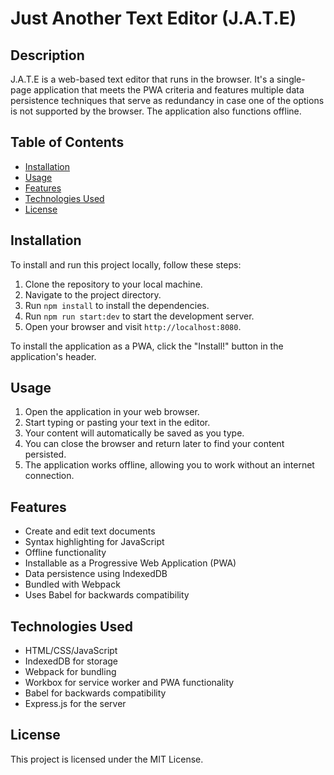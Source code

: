 # Just Another Text Editor (J.A.T.E)

## Description

J.A.T.E is a web-based text editor that runs in the browser. It's a single-page application that meets the PWA criteria and features multiple data persistence techniques that serve as redundancy in case one of the options is not supported by the browser. The application also functions offline.

## Table of Contents

- [Installation](#installation)
- [Usage](#usage)
- [Features](#features)
- [Technologies Used](#technologies-used)
- [License](#license)

## Installation

To install and run this project locally, follow these steps:

1. Clone the repository to your local machine.
2. Navigate to the project directory.
3. Run `npm install` to install the dependencies.
4. Run `npm run start:dev` to start the development server.
5. Open your browser and visit `http://localhost:8080`.

To install the application as a PWA, click the "Install!" button in the application's header.

## Usage

1. Open the application in your web browser.
2. Start typing or pasting your text in the editor.
3. Your content will automatically be saved as you type.
4. You can close the browser and return later to find your content persisted.
5. The application works offline, allowing you to work without an internet connection.

## Features

- Create and edit text documents
- Syntax highlighting for JavaScript
- Offline functionality
- Installable as a Progressive Web Application (PWA)
- Data persistence using IndexedDB
- Bundled with Webpack
- Uses Babel for backwards compatibility

## Technologies Used

- HTML/CSS/JavaScript
- IndexedDB for storage
- Webpack for bundling
- Workbox for service worker and PWA functionality
- Babel for backwards compatibility
- Express.js for the server

## License

This project is licensed under the MIT License.